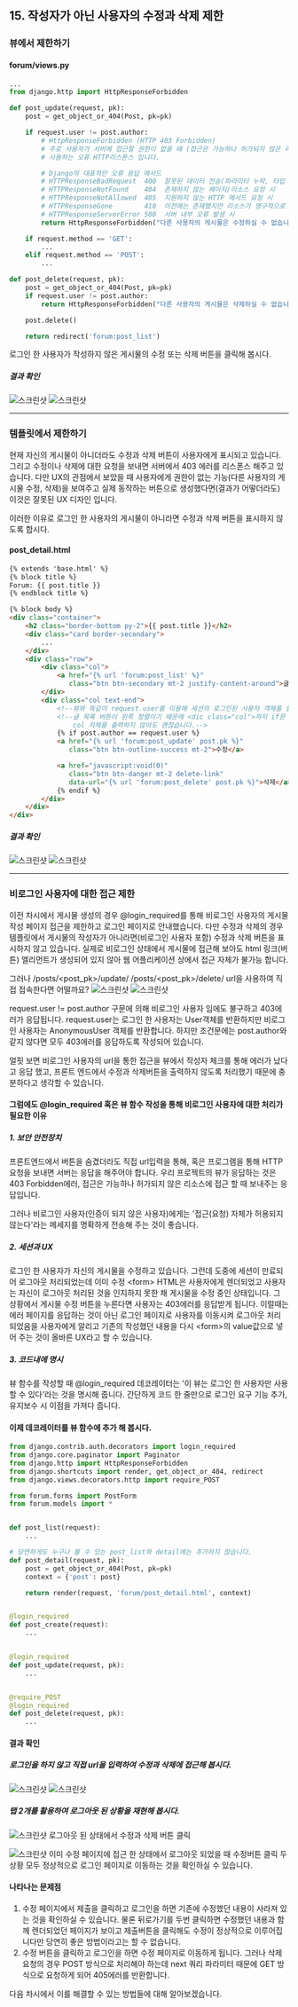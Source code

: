 ## 15. 작성자가 아닌 사용자의 수정과 삭제 제한

### 뷰에서 제한하기

#### forum/views.py
```python
...
from django.http import HttpResponseForbidden

def post_update(request, pk):
    post = get_object_or_404(Post, pk=pk)

    if request.user != post.author:
        # HttpResponseForbidden (HTTP 403 Forbidden)
        # 주로 사용자가 서버에 접근할 권한이 없을 때 (접근은 가능하나 허가되지 않은 리소스에 접근)
        # 사용하는 오류 HTTP리스폰스 입니다.

        # Django의 대표적인 오류 응답 메서드
        # HTTPResponseBadRequest  400  잘못된 데이터 전송(파라미터 누락, 타입 오류)
        # HTTPResponseNotFound    404  존재하지 않는 페이지/리소스 요청 시
        # HTTPResponseNotAllowed  405  지원하지 않는 HTTP 메서드 요청 시
        # HTTPResponseGone        410  이전에는 존재했지만 리소스가 영구적으로 삭제됐을 떄
        # HTTPResponseServerError 500  서버 내부 오류 발생 시
        return HttpResponseForbidden("다른 사용자의 게시물은 수정하실 수 없습니다.")

    if request.method == 'GET':
        ...
    elif request.method == 'POST':
        ...

def post_delete(request, pk):
    post = get_object_or_404(Post, pk=pk)
    if request.user != post.author:
        return HttpResponseForbidden("다른 사용자의 게시물은 삭제하실 수 없습니다.")

    post.delete()

    return redirect('forum:post_list')
```
로그인 한 사용자가 작성하지 않은 게시물의 수정 또는 삭제 버튼을 클릭해 봅시다.
##### 결과 확인
![스크린샷](/statics/15/15_01.png)
![스크린샷](/statics/15/15_02.png)

---

### 템플릿에서 제한하기
현재 자신의 게시물이 아니더라도 수정과 삭제 버튼이 사용자에게 표시되고 있습니다. 그리고 수정이나 삭제에 대한 요청을 보내면 서버에서 403 에러를 리스폰스 해주고 있습니다.
다만 UX의 관점에서 보았을 때 사용자에게 권한이 없는 기능(다른 사용자의 게시물 수정, 삭제)을 보여주고 실제 동작하는 버튼으로 생성했다면(결과가 어떻더라도) 이것은 잘못된 UX 디자인 입니다.

이러한 이유로 로그인 한 사용자의 게시물이 아니라면 수정과 삭제 버튼을 표시하지 않도록 합시다.

#### post_detail.html
```html
{% extends 'base.html' %}
{% block title %}
Forum: {{ post.title }}
{% endblock title %}

{% block body %}
<div class="container">
    <h2 class="border-bottom py-2">{{ post.title }}</h2>
    <div class="card border-secondary">
        ...
    </div>
    <div class="row">
        <div class="col">
            <a href="{% url 'forum:post_list' %}"
               class="btn btn-secondary mt-2 justify-content-around">글 목록</a>
        </div>
        <div class="col text-end">
            <!--뷰와 똑같이 request.user를 이용해 세션의 로그인된 사용자 객체를 불러와 비교합니다.-->
            <!--글 목록 버튼이 왼쪽 정렬이기 때문에 <dic class="col">까지 if문 안에 포함시켜 
                col 자체를 출력하지 않아도 괜찮습니다.-->
            {% if post.author == request.user %}
            <a href="{% url 'forum:post_update' post.pk %}"
               class="btn btn-outline-success mt-2">수정</a>

            <a href="javascript:void(0)"
               class="btn btn-danger mt-2 delete-link"
               data-url="{% url 'forum:post_delete' post.pk %}">삭제</a>
            {% endif %}
        </div>
    </div>
</div>
```

##### 결과 확인
![스크린샷](/statics/15/15_03.png)
![스크린샷](/statics/15/15_04.png)

---

### 비로그인 사용자에 대한 접근 제한
이전 차시에서 게시물 생성의 경우 @login_required를 통해 비로그인 사용자의 게시물 작성 페이지 접근을 제한하고 로그인 페이지로 안내했습니다.
다만 수정과 삭제의 경우 템플릿에서 게시물의 작성자가 아니라면(비로그인 사용자 포함) 수정과 삭제 버튼을 표시하지 않고 있습니다.
실제로 비로그인 상태에서 게시물에 접근해 보아도 html 링크(버튼) 엘리먼트가 생성되어 있지 않아 웹 어플리케이션 상에서 접근 자체가 불가능 합니다.

그러나 /posts/\<post_pk>/update/ /posts/\<post_pk>/delete/ url을 사용하여 직접 접속한다면 어떨까요?
![스크린샷](/statics/15/15_01.png)
![스크린샷](/statics/15/15_02.png)

request.user != post.author 구문에 의해 비로그인 사용자 임에도 불구하고 403에러가 응답됩니다.
request.user는 로그인 한 사용자는 User객체를 반환하지만 비로그인 사용자는 AnonymousUser 객체를 반환합니다.
하지만 조건문에는 post.author와 같지 않다면 모두 403에러를 응답하도록 작성되어 있습니다.

얼핏 보면 비로그인 사용자의 url을 통한 접근을 뷰에서 작성자 체크를 통해 에러가 났다고 응답 했고, 프론트 엔드에서 수정과 삭제버튼을 출력하지 않도록 처리했기 때문에 충분하다고 생각할 수 있습니다.

#### 그럼에도 @login_required 혹은 뷰 함수 작성을 통해 비로그인 사용자에 대한 처리가 필요한 이유
##### 1. 보안 안전장치
프론트엔드에서 버튼을 숨겼더라도 직접 url입력을 통해, 혹은 프로그램을 통해 HTTP 요청을 보내면 서버는 응답을 해주어야 합니다.
우리 프로젝트의 뷰가 응답하는 것은 403 Forbidden에러, 접근은 가능하나 허가되지 않은 리소스에 접근 할 때 보내주는 응답입니다.

그러나 비로그인 사용자(인증이 되지 않은 사용자)에게는 '접근(요청) 자체가 허용되지 않는다'라는 메세지를 명확하게 전송해 주는 것이 좋습니다.

##### 2. 세션과 UX
로그인 한 사용자가 자신의 게시물을 수정하고 있습니다. 그런데 도중에 세션이 만료되어 로그아웃 처리되었는데 이미 수정 \<form> HTML은 사용자에게 렌더되었고 사용자는 자신이 로그아웃 처리된 것을 인지하지 못한 채 게시물을 수정 중인 상태입니다. 
그 상황에서 게시물 수정 버튼을 누른다면 사용자는 403에러를 응답받게 됩니다.
이럴때는 에러 페이지를 응답하는 것이 아닌 로그인 페이지로 사용자를 이동시켜 로그아웃 처리 되었음을 사용자에게 알리고 기존의 작성했던 내용을 다시 \<form>의 value값으로 넣어 주는 것이 올바른 UX라고 할 수 있습니다.

##### 3. 코드내에 명시
뷰 함수를 작성할 때 @login_required 데코레이터는 '이 뷰는 로그인 한 사용자만 사용할 수 있다'라는 것을 명시해 줍니다. 
간단하게 코드 한 줄만으로 로그인 요구 기능 추가, 유지보수 시 이점을 가져다 줍니다.

#### 이제 데코레이터를 뷰 함수에 추가 해 봅시다.
```python
from django.contrib.auth.decorators import login_required
from django.core.paginator import Paginator
from django.http import HttpResponseForbidden
from django.shortcuts import render, get_object_or_404, redirect
from django.views.decorators.http import require_POST

from forum.forms import PostForm
from forum.models import *


def post_list(request):
    ...

# 당연하게도 누구나 볼 수 있는 post_list와 detail에는 추가하지 않습니다.
def post_detail(request, pk):
    post = get_object_or_404(Post, pk=pk)
    context = {'post': post}

    return render(request, 'forum/post_detail.html', context)


@login_required
def post_create(request):
    ...


@login_required
def post_update(request, pk):
    ...


@require_POST
@login_required
def post_delete(request, pk):
    ...
```

#### 결과 확인
##### 로그인을 하지 않고 직접 url을 입력하여 수정과 삭제에 접근해 봅시다.
![스크린샷](/statics/15/15_05.png)
![스크린샷](/statics/15/15_06.png)

##### 탭 2개를 활용하여 로그아웃 된 상황을 재현해 봅시다.
![스크린샷](/statics/15/15_07.png)
로그아웃 된 상태에서 수정과 삭제 버튼 클릭

![스크린샷](/statics/15/15_08.png)
이미 수정 페이지에 접근 한 상태에서 로그아웃 되었을 때 수정버튼 클릭
두 상황 모두 정상적으로 로그인 페이지로 이동하는 것을 확인하실 수 있습니다.

#### 나타나는 문제점
1. 수정 페이지에서 제출을 클릭하고 로그인을 하면 기존에 수정했던 내용이 사라져 있는 것을 확인하실 수 있습니다.
물론 뒤로가기를 두번 클릭하면 수정했던 내용과 함께 렌더되었던 페이지가 보이고 제출버튼을 클릭해도 수정이 정상적으로 이루어집니다만 당연히 좋은 방법이라고는 할 수 없습니다.
2. 수정 버튼을 클릭하고 로그인을 하면 수정 페이지로 이동하게 됩니다. 그러나 삭제 요청의 경우 POST 방식으로 처리해야 하는데 next 쿼리 파라미터 때문에 GET 방식으로 요청하게 되어 405에러를 반환합니다. 

다음 차시에서 이를 해결할 수 있는 방법들에 대해 알아보겠습니다.